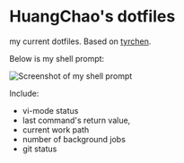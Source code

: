 # HuangChao's dotfiles

my current dotfiles. Based on [tyrchen](https://github.com/tyrchen/dotfiles).

Below is my shell prompt:

![Screenshot of my shell prompt](http://chaoswork.github.io/images/oh-my-zsh.png)

Include:
* vi-mode status
* last command's return value,
* current work path
* number of background jobs 
* git status


